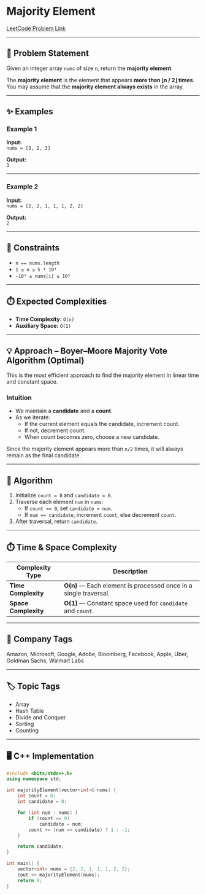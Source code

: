 # Majority Element

[LeetCode Problem Link](https://leetcode.com/problems/majority-element/)

---

## 📌 Problem Statement
Given an integer array `nums` of size `n`, return the **majority element**.  

The **majority element** is the element that appears **more than ⌊n / 2⌋ times**.  
You may assume that the **majority element always exists** in the array.

---

## ✨ Examples

### Example 1
**Input:**  
`nums = [3, 2, 3]`

**Output:**  
`3`

---

### Example 2
**Input:**  
`nums = [2, 2, 1, 1, 1, 2, 2]`

**Output:**  
`2`

---

## 🎯 Constraints
- `n == nums.length`  
- `1 ≤ n ≤ 5 * 10⁴`  
- `-10⁹ ≤ nums[i] ≤ 10⁹`

---

## ⏱️ Expected Complexities
- **Time Complexity:** `O(n)`  
- **Auxiliary Space:** `O(1)`

---

## 💡 Approach – Boyer–Moore Majority Vote Algorithm (Optimal)
This is the most efficient approach to find the majority element in linear time and constant space.

### Intuition
- We maintain a **candidate** and a **count**.  
- As we iterate:
  - If the current element equals the candidate, increment count.
  - If not, decrement count.
  - When count becomes zero, choose a new candidate.

Since the majority element appears more than `n/2` times, it will always remain as the final candidate.

---

## 🧠 Algorithm
1. Initialize `count = 0` and `candidate = 0`.  
2. Traverse each element `num` in `nums`:  
   - If `count == 0`, set `candidate = num`.  
   - If `num == candidate`, increment `count`, else decrement `count`.  
3. After traversal, return `candidate`.

---

## ⏱️ Time & Space Complexity

| Complexity Type | Description |
|------------------|-------------|
| **Time Complexity** | **O(n)** — Each element is processed once in a single traversal. |
| **Space Complexity** | **O(1)** — Constant space used for `candidate` and `count`. |

---

## 🏢 Company Tags
Amazon, Microsoft, Google, Adobe, Bloomberg, Facebook, Apple, Uber, Goldman Sachs, Walmart Labs

---

## 🏷️ Topic Tags
- Array  
- Hash Table  
- Divide and Conquer  
- Sorting  
- Counting  

---

## 🖥️ C++ Implementation

```cpp
#include <bits/stdc++.h>
using namespace std;

int majorityElement(vector<int>& nums) {
    int count = 0;
    int candidate = 0;

    for (int num : nums) {
        if (count == 0)
            candidate = num;
        count += (num == candidate) ? 1 : -1;
    }

    return candidate;
}

int main() {
    vector<int> nums = {2, 2, 1, 1, 1, 2, 2};
    cout << majorityElement(nums);
    return 0;
}